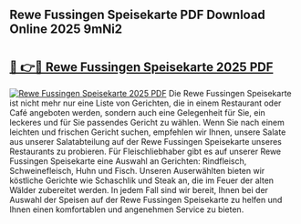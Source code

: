 ## Rewe Fussingen Speisekarte PDF Download Online 2025 9mNi2

# <h2><a href="http://gc7pyi.nevu.top/?p=Rewe+Fussingen+Speisekarte">🔗 👉🔴 Rewe Fussingen Speisekarte 2025 PDF</a></h2>

[![Rewe Fussingen Speisekarte 2025 PDF](https://i.imgur.com/dBaPXMq.png)](http://gc7pyi.nevu.top/?p=Rewe+Fussingen+Speisekarte)
Die Rewe Fussingen Speisekarte ist nicht mehr nur eine Liste von Gerichten, die in einem Restaurant oder Café angeboten werden, sondern auch eine Gelegenheit für Sie, ein leckeres und für Sie passendes Gericht zu wählen. Wenn Sie nach einem leichten und frischen Gericht suchen, empfehlen wir Ihnen, unsere Salate aus unserer Salatabteilung auf der Rewe Fussingen Speisekarte unseres Restaurants zu probieren. Für Fleischliebhaber gibt es auf unserer Rewe Fussingen Speisekarte eine Auswahl an Gerichten: Rindfleisch, Schweinefleisch, Huhn und Fisch. Unseren Auserwählten bieten wir köstliche Gerichte wie Schaschlik und Steak an, die im Feuer der alten Wälder zubereitet werden. In jedem Fall sind wir bereit, Ihnen bei der Auswahl der Speisen auf der Rewe Fussingen Speisekarte zu helfen und Ihnen einen komfortablen und angenehmen Service zu bieten.
